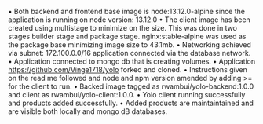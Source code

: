 •	Both backend and frontend base image is node:13.12.0-alpine since the application is running on node version: 13.12.0
•	The client image has been created using multistage to minimize on the size. This was done in two stages builder stage and package stage. nginx:stable-alpine was used as the package base minimizing image size to 43.1mb.
•	Networking achieved via subnet: 172.100.0.0/16 application connected via the database network.
•	Application connected to mongo db that is creating volumes.
•	Application https://github.com/Vinge1718/yolo forked and cloned.
•	Instructions given on the read me followed and node and npm version amended by adding >= for the  client to run.
•	Backed image tagged as rwambui/yolo-backend:1.0.0 and client as rwambui/yolo-client:1.0.0.
•	Yolo client running successfully and products added successfully.
•	Added products are maintaintained and are visible both locally and mongo dB databases.
